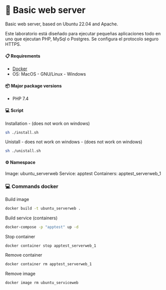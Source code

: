 # 🚀 Basic web server 
Basic web server, based on Ubuntu 22.04 and Apache.

Este laboratorio está diseñado para ejecutar pequeñas aplicaciones todo en uno que ejecutan PHP, MySql o Postgres. Se configura el protocolo seguro HTTPS.

####  📋 Requirements
- [Docker](https://www.docker.com/get-started)
- OS: MacOS - GNU/Linux - Windows

#### 📦  Major package versions
- PHP 7.4

#### 💻 Script
Installation - (does not work on windows)
```bash
sh ./install.sh
```

Unistall - does not work on windows - (does not work on windows)
```bash
sh ./unistall.sh
```

#### ⚙️ Namespace
Image: ubuntu_serverweb
Service: apptest
Containers: apptest_serverweb_1

### 💻 Commands docker
Build image
```bash
docker build -t ubuntu_serverweb .
```
Build service (containers)
```bash
docker-compose -p "apptest" up -d
```
Stop container
```bash
docker container stop apptest_serverweb_1
```
Remove container
```bash
docker container rm apptest_serverweb_1
```
Remove image
```bash
docker image rm ubuntu_serviceweb
```